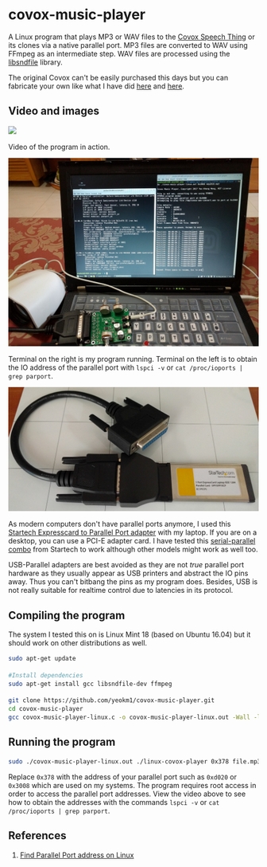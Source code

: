 # covox-music-player

A Linux program that plays MP3 or WAV files to the [Covox Speech Thing](https://en.wikipedia.org/wiki/Covox_Speech_Thing) or its clones via a native parallel port. MP3 files are converted to WAV using FFmpeg as an intermediate step. WAV files are processed using the [libsndfile](http://www.mega-nerd.com/libsndfile/) library.

The original Covox can't be easily purchased this days but you can fabricate your own like what I have did [here](https://github.com/yeokm1/pcb-covox) and [here](https://github.com/yeokm1/pcb-covox-amp).

## Video and images

[![](http://img.youtube.com/vi/jAaXj0RK7V8/0.jpg)](https://www.youtube.com/watch?v=jAaXj0RK7V8)

Video of the program in action.

![Screen](images/screenshot.jpg)

Terminal on the right is my program running. Terminal on the left is to obtain the IO address of the parallel port with `lspci -v` or `cat /proc/ioports | grep parport`.

![Screen](images/startech-express-adapter.jpg)

As modern computers don't have parallel ports anymore, I used this [Startech Expresscard to Parallel Port adapter](https://www.startech.com/Cards-Adapters/Parallel/1-Port-PCI-Express-Base-Parallel-ExpressCard~EC1PECPS) with my laptop. If you are on a desktop, you can use a PCI-E adapter card. I have tested this [serial-parallel combo](https://www.startech.com/Cards-Adapters/Serial-Cards-Adapters/1S1P-Native-PCI-Express-Parallel-Serial-Combo-Card-with-16950-UART~PEX1S1P952) from Startech to work although other models might work as well too.

USB-Parallel adapters are best avoided as they are not *true* parallel port hardware as they usually appear as USB printers and abstract the IO pins away. Thus you can't bitbang the pins as my program does. Besides, USB is not really suitable for realtime control due to latencies in its protocol.

## Compiling the program

The system I tested this on is Linux Mint 18 (based on Ubuntu 16.04) but it should work on other distributions as well.

```bash
sudo apt-get update

#Install dependencies
sudo apt-get install gcc libsndfile-dev ffmpeg

git clone https://github.com/yeokm1/covox-music-player.git
cd covox-music-player
gcc covox-music-player-linux.c -o covox-music-player-linux.out -Wall -lsndfile -pthread
```

## Running the program

```bash
sudo ./covox-music-player-linux.out ./linux-covox-player 0x378 file.mp3
```

Replace `0x378` with the address of your parallel port such as `0xd020` or `0x3008` which are used on my systems. The program requires root access in order to access the parallel port addresses. View the video above to see how to obtain the addresses with the commands `lspci -v` or `cat /proc/ioports | grep parport`.

## References

1. [Find Parallel Port address on Linux](http://stackoverflow.com/questions/8829820/finding-memory-address-of-a-parallel-port-on-linux)
